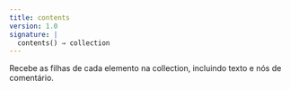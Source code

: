 ```yaml
---
title: contents
version: 1.0
signature: |
  contents() ⇒ collection
---
```


Recebe as filhas de cada elemento na collection, incluindo texto
e nós de comentário.